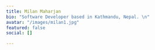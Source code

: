 ```yaml
---
title: Milan Maharjan
bio: "Software Developer based in Kathmandu, Nepal. \n"
avatar: "/images/milan1.jpg"
featured: false
social: []

---
```

